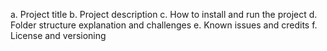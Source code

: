 a. Project title
b. Project description
c. How to install and run the project
d. Folder structure explanation and challenges
e. Known issues and credits
f. License and versioning